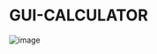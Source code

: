 # GUI-CALCULATOR
![image](https://github.com/richasingh-92/GUI-CALCULATOR/assets/91095253/e3f26321-6983-4cb3-b39e-e27765faf1cd)
